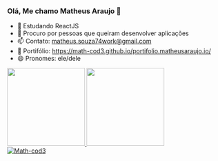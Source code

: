 ### Olá, Me chamo Matheus Araujo 👋

- 🌱 Estudando ReactJS
- 🤔 Procuro por pessoas que queiram desenvolver aplicações
- 📫 Contato: matheus.souza74work@gmail.com
- 🚀 Portifólio: https://math-cod3.github.io/portifolio.matheusaraujo.io/
- 😄 Pronomes: ele/dele


 <div>
  <a href="https://github.com/Math-cod3">
  <img height="180em" src="https://github-readme-stats.vercel.app/api?username=Math-cod3&show_icons=true&theme=dark&include_all_commits=true&count_private=true"/>
  <img height="180em" src="https://github-readme-stats.vercel.app/api/top-langs/?username=Math-cod3&layout=compact&langs_count=7&theme=dark"/>
</div>
 
  <img src="https://komarev.com/ghpvc/?username=Math-cod3&color=green" alt="Math-cod3" /> 
 

